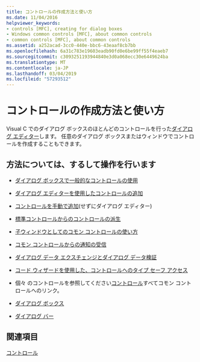 ```yaml
---
title: コントロールの作成方法と使い方
ms.date: 11/04/2016
helpviewer_keywords:
- controls [MFC], creating for dialog boxes
- Windows common controls [MFC], about common controls
- common controls [MFC], about common controls
ms.assetid: a252acad-3cc0-440e-bbc6-43eaaf8cb7bb
ms.openlocfilehash: 6a31c783e19603eadb90fd0e6be99ff55f4eaeb7
ms.sourcegitcommit: c3093251193944840e3d0a068ecc30e6449624ba
ms.translationtype: MT
ms.contentlocale: ja-JP
ms.lasthandoff: 03/04/2019
ms.locfileid: "57293512"
---
```

# <a name="making-and-using-controls"></a>コントロールの作成方法と使い方

Visual C でのダイアログ ボックスのほとんどのコントロールを行った[ダイアログ エディター](../windows/dialog-editor.md)します。 任意のダイアログ ボックスまたはウィンドウでコントロールを作成することもできます。

## <a name="what-do-you-want-to-know-more-about"></a>方法については、するして操作を行います

- [ダイアログ ボックスで一般的なコントロールの使用](../mfc/using-common-controls-in-a-dialog-box.md)

- [ダイアログ エディターを使用したコントロールの追加](../mfc/using-the-dialog-editor-to-add-controls.md)

- [コントロールを手動で追加](../mfc/adding-controls-by-hand.md)(せずにダイアログ エディター)

- [標準コントロールからのコントロールの派生](../mfc/deriving-controls-from-a-standard-control.md)

- [子ウィンドウとしてのコモン コントロールの使い方](../mfc/using-a-common-control-as-a-child-window.md)

- [コモン コントロールからの通知の受信](../mfc/receiving-notification-from-common-controls.md)

- [ダイアログ データ エクスチェンジとダイアログ データ検証](../mfc/dialog-data-exchange-and-validation.md)

- [コード ウィザードを使用した、コントロールへのタイプ セーフ アクセス](../mfc/type-safe-access-to-controls-with-code-wizards.md)

- 個々 のコントロールを参照してください[コントロール](../mfc/controls-mfc.md)すべてコモン コントロールへのリンク。

- [ダイアログ ボックス](../mfc/dialog-boxes.md)

- [ダイアログ バー](../mfc/dialog-bars.md)

## <a name="see-also"></a>関連項目

[コントロール](../mfc/controls-mfc.md)
